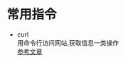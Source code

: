 常用指令  
=  

* curl  
  用命令行访问网站,获取信息一类操作  
  [参考文章](http://www.ruanyifeng.com/blog/2011/09/curl.html)  
